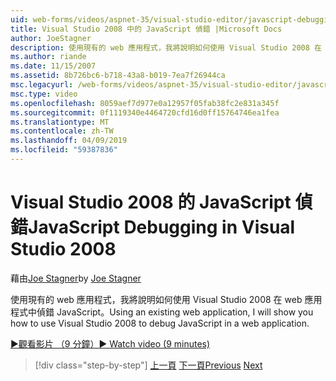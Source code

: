 ```yaml
---
uid: web-forms/videos/aspnet-35/visual-studio-editor/javascript-debugging-in-visual-studio-2008
title: Visual Studio 2008 中的 JavaScript 偵錯 |Microsoft Docs
author: JoeStagner
description: 使用現有的 web 應用程式，我將說明如何使用 Visual Studio 2008 在 web 應用程式中偵錯 JavaScript。
ms.author: riande
ms.date: 11/15/2007
ms.assetid: 8b726bc6-b718-43a8-b019-7ea7f26944ca
msc.legacyurl: /web-forms/videos/aspnet-35/visual-studio-editor/javascript-debugging-in-visual-studio-2008
msc.type: video
ms.openlocfilehash: 8059aef7d977e0a12957f05fab38fc2e831a345f
ms.sourcegitcommit: 0f1119340e4464720cfd16d0ff15764746ea1fea
ms.translationtype: MT
ms.contentlocale: zh-TW
ms.lasthandoff: 04/09/2019
ms.locfileid: "59387836"
---
```

# <a name="javascript-debugging-in-visual-studio-2008"></a><span data-ttu-id="f5e7a-103">Visual Studio 2008 的 JavaScript 偵錯</span><span class="sxs-lookup"><span data-stu-id="f5e7a-103">JavaScript Debugging in Visual Studio 2008</span></span>

<span data-ttu-id="f5e7a-104">藉由[Joe Stagner](https://github.com/JoeStagner)</span><span class="sxs-lookup"><span data-stu-id="f5e7a-104">by [Joe Stagner](https://github.com/JoeStagner)</span></span>

<span data-ttu-id="f5e7a-105">使用現有的 web 應用程式，我將說明如何使用 Visual Studio 2008 在 web 應用程式中偵錯 JavaScript。</span><span class="sxs-lookup"><span data-stu-id="f5e7a-105">Using an existing web application, I will show you how to use Visual Studio 2008 to debug JavaScript in a web application.</span></span>

[<span data-ttu-id="f5e7a-106">&#9654;觀看影片 （9 分鐘）</span><span class="sxs-lookup"><span data-stu-id="f5e7a-106">&#9654; Watch video (9 minutes)</span></span>](https://channel9.msdn.com/Blogs/ASP-NET-Site-Videos/javascript-debugging-in-visual-studio-2008)

> [!div class="step-by-step"]
> <span data-ttu-id="f5e7a-107">[上一頁](javascript-intellisense-support-in-visual-studio-2008.md)
> [下一頁](multi-targeting-support-in-visual-studio-2008.md)</span><span class="sxs-lookup"><span data-stu-id="f5e7a-107">[Previous](javascript-intellisense-support-in-visual-studio-2008.md)
[Next](multi-targeting-support-in-visual-studio-2008.md)</span></span>
